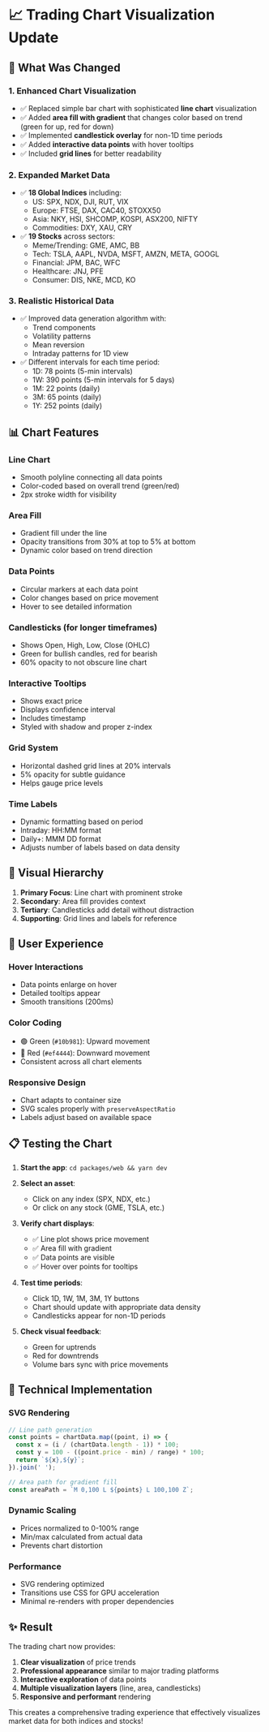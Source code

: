 # 📈 Trading Chart Visualization Update

## 🎯 What Was Changed

### 1. **Enhanced Chart Visualization**
   - ✅ Replaced simple bar chart with sophisticated **line chart** visualization
   - ✅ Added **area fill with gradient** that changes color based on trend (green for up, red for down)
   - ✅ Implemented **candlestick overlay** for non-1D time periods
   - ✅ Added **interactive data points** with hover tooltips
   - ✅ Included **grid lines** for better readability

### 2. **Expanded Market Data**
   - ✅ **18 Global Indices** including:
     - US: SPX, NDX, DJI, RUT, VIX
     - Europe: FTSE, DAX, CAC40, STOXX50
     - Asia: NKY, HSI, SHCOMP, KOSPI, ASX200, NIFTY
     - Commodities: DXY, XAU, CRY
   - ✅ **19 Stocks** across sectors:
     - Meme/Trending: GME, AMC, BB
     - Tech: TSLA, AAPL, NVDA, MSFT, AMZN, META, GOOGL
     - Financial: JPM, BAC, WFC
     - Healthcare: JNJ, PFE
     - Consumer: DIS, NKE, MCD, KO

### 3. **Realistic Historical Data**
   - ✅ Improved data generation algorithm with:
     - Trend components
     - Volatility patterns
     - Mean reversion
     - Intraday patterns for 1D view
   - ✅ Different intervals for each time period:
     - 1D: 78 points (5-min intervals)
     - 1W: 390 points (5-min intervals for 5 days)
     - 1M: 22 points (daily)
     - 3M: 65 points (daily)
     - 1Y: 252 points (daily)

## 📊 Chart Features

### **Line Chart**
- Smooth polyline connecting all data points
- Color-coded based on overall trend (green/red)
- 2px stroke width for visibility

### **Area Fill**
- Gradient fill under the line
- Opacity transitions from 30% at top to 5% at bottom
- Dynamic color based on trend direction

### **Data Points**
- Circular markers at each data point
- Color changes based on price movement
- Hover to see detailed information

### **Candlesticks** (for longer timeframes)
- Shows Open, High, Low, Close (OHLC)
- Green for bullish candles, red for bearish
- 60% opacity to not obscure line chart

### **Interactive Tooltips**
- Shows exact price
- Displays confidence interval
- Includes timestamp
- Styled with shadow and proper z-index

### **Grid System**
- Horizontal dashed grid lines at 20% intervals
- 5% opacity for subtle guidance
- Helps gauge price levels

### **Time Labels**
- Dynamic formatting based on period
- Intraday: HH:MM format
- Daily+: MMM DD format
- Adjusts number of labels based on data density

## 🎨 Visual Hierarchy

1. **Primary Focus**: Line chart with prominent stroke
2. **Secondary**: Area fill provides context
3. **Tertiary**: Candlesticks add detail without distraction
4. **Supporting**: Grid lines and labels for reference

## 🚀 User Experience

### **Hover Interactions**
- Data points enlarge on hover
- Detailed tooltips appear
- Smooth transitions (200ms)

### **Color Coding**
- 🟢 Green (`#10b981`): Upward movement
- 🔴 Red (`#ef4444`): Downward movement
- Consistent across all chart elements

### **Responsive Design**
- Chart adapts to container size
- SVG scales properly with `preserveAspectRatio`
- Labels adjust based on available space

## 📋 Testing the Chart

1. **Start the app**: `cd packages/web && yarn dev`

2. **Select an asset**:
   - Click on any index (SPX, NDX, etc.)
   - Or click on any stock (GME, TSLA, etc.)

3. **Verify chart displays**:
   - ✅ Line plot shows price movement
   - ✅ Area fill with gradient
   - ✅ Data points are visible
   - ✅ Hover over points for tooltips

4. **Test time periods**:
   - Click 1D, 1W, 1M, 3M, 1Y buttons
   - Chart should update with appropriate data density
   - Candlesticks appear for non-1D periods

5. **Check visual feedback**:
   - Green for uptrends
   - Red for downtrends
   - Volume bars sync with price movements

## 🔧 Technical Implementation

### **SVG Rendering**
```jsx
// Line path generation
const points = chartData.map((point, i) => {
  const x = (i / (chartData.length - 1)) * 100;
  const y = 100 - ((point.price - min) / range) * 100;
  return `${x},${y}`;
}).join(' ');

// Area path for gradient fill
const areaPath = `M 0,100 L ${points} L 100,100 Z`;
```

### **Dynamic Scaling**
- Prices normalized to 0-100% range
- Min/max calculated from actual data
- Prevents chart distortion

### **Performance**
- SVG rendering optimized
- Transitions use CSS for GPU acceleration
- Minimal re-renders with proper dependencies

## ✨ Result

The trading chart now provides:
1. **Clear visualization** of price trends
2. **Professional appearance** similar to major trading platforms
3. **Interactive exploration** of data points
4. **Multiple visualization layers** (line, area, candlesticks)
5. **Responsive and performant** rendering

This creates a comprehensive trading experience that effectively visualizes market data for both indices and stocks!